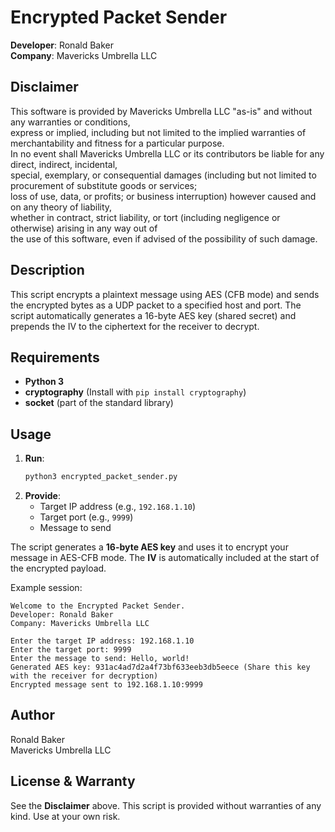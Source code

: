 # Encrypted Packet Sender

**Developer**: Ronald Baker  
**Company**: Mavericks Umbrella LLC  

## Disclaimer

This software is provided by Mavericks Umbrella LLC "as-is" and without any warranties or conditions,  
express or implied, including but not limited to the implied warranties of merchantability and fitness for a particular purpose.  
In no event shall Mavericks Umbrella LLC or its contributors be liable for any direct, indirect, incidental,  
special, exemplary, or consequential damages (including but not limited to procurement of substitute goods or services;  
loss of use, data, or profits; or business interruption) however caused and on any theory of liability,  
whether in contract, strict liability, or tort (including negligence or otherwise) arising in any way out of  
the use of this software, even if advised of the possibility of such damage.

## Description

This script encrypts a plaintext message using AES (CFB mode) and sends the encrypted bytes as a UDP packet to a specified host and port. The script automatically generates a 16-byte AES key (shared secret) and prepends the IV to the ciphertext for the receiver to decrypt.

## Requirements

- **Python 3**  
- **cryptography** (Install with `pip install cryptography`)
- **socket** (part of the standard library)

## Usage

1. **Run**:
   ```bash
   python3 encrypted_packet_sender.py
   ```
2. **Provide**:
   - Target IP address (e.g., `192.168.1.10`)
   - Target port (e.g., `9999`)
   - Message to send

The script generates a **16-byte AES key** and uses it to encrypt your message in AES-CFB mode. The **IV** is automatically included at the start of the encrypted payload.

Example session:
```
Welcome to the Encrypted Packet Sender.
Developer: Ronald Baker
Company: Mavericks Umbrella LLC

Enter the target IP address: 192.168.1.10
Enter the target port: 9999
Enter the message to send: Hello, world!
Generated AES key: 931ac4ad7d2a4f73bf633eeb3db5eece (Share this key with the receiver for decryption)
Encrypted message sent to 192.168.1.10:9999
```

## Author

Ronald Baker  
Mavericks Umbrella LLC

## License & Warranty

See the **Disclaimer** above. This script is provided without warranties of any kind. Use at your own risk.
```